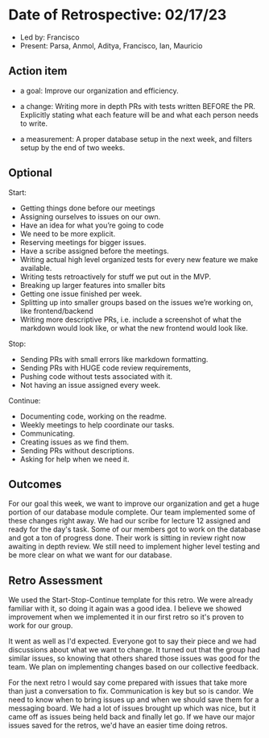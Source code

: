 # Date of Retrospective: 02/17/23


* Led by: Francisco
* Present:  Parsa, Anmol, Aditya, Francisco, Ian, Mauricio


## Action item


* a goal: Improve our organization and efficiency. 


* a change: Writing more in depth PRs with tests written BEFORE the PR. Explicitly stating what each feature will be and what each person needs to write.


* a measurement: A proper database setup in the next week, and filters setup by the end of two weeks. 


## Optional


Start:
- Getting things done before our meetings
- Assigning ourselves to issues on our own. 
- Have an idea for what you’re going to code
- We need to be more explicit. 
- Reserving meetings for bigger issues.
- Have a scribe assigned before the meetings. 
- Writing actual high level organized tests for every new feature we make available.
- Writing tests retroactively for stuff we put out in the MVP.
- Breaking up larger features into smaller bits
- Getting one issue finished per week. 
- Splitting up into smaller groups based on the issues we’re working on, like frontend/backend 
- Writing more descriptive PRs, i.e. include a screenshot of what the markdown would look like, or what the new frontend would look like.




Stop: 
- Sending PRs with small errors like markdown formatting.
- Sending PRs with HUGE code review requirements, 
- Pushing code without tests associated with it.
- Not having an issue assigned every week.




Continue:
- Documenting code, working on the readme.
- Weekly meetings to help coordinate our tasks. 
- Communicating. 
- Creating issues as we find them. 
- Sending PRs without descriptions. 
- Asking for help when we need it. 






## Outcomes


For our goal this week, we want to improve our organization and get a huge portion of our database module complete. Our team implemented some of these changes right away. We had our scribe for lecture 12 assigned and ready for the day's task. Some of our members got to work on the database and got a ton of progress done. Their work is sitting in review right now awaiting in depth review. We still need to implement higher level testing and be more clear on what we want for our database. 


## Retro Assessment


We used the Start-Stop-Continue template for this retro. We were already familiar with it, so doing it again was a good idea. I believe we showed improvement when we implemented it in our first retro so it's proven to work for our group.
  
It went as well as I'd expected. Everyone got to say their piece and we had discussions about what we want to change. It turned out that the group had similar issues, so knowing that others shared those issues was good for the team. We plan on implementing changes based on our collective feedback. 
  
For the next retro I would say come prepared with issues that take more than just a conversation to fix. Communication is key but so is candor. We need to know when to bring issues up and when we should save them for a messaging board. We had a lot of issues brought up which was nice, but it came off as issues being held back and finally let go. If we have our major issues saved for the retros, we'd have an easier time doing retros.





